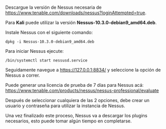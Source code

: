 Descargue la versión de Nessus necesaria de https://www.tenable.com/downloads/nessus?loginAttempted=true.  

Para **Kali** puede utilizar la versión **Nessus-10.3.0-debian9_amd64.deb**.

Instale Nessus con el siguiente comando:

```
dpkg -i Nessus-10.3.0-debian9_amd64.deb  
```

Para iniciar Nessus ejecute:
```
/bin/systemctl start nessusd.service
```

Seguidamente navegue a https://127.0.0.1:8834/ y seleccione la opción de Nessus a correr. 

Puede generar una licencia de prueba de 7 días para Nessus acá: https://www.tenable.com/products/nessus/nessus-professional/evaluate

Después de seleccionar cualquiera de las 2 opciones, debe crear un usuario y contraseña para utilizar la instancia de Nessus.

Una vez finalizado este proceso, Nessus va a descargar los plugins necesarios, esto puede tomar algún tiempo en completarse.

